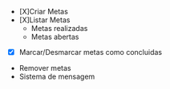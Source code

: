 - [X]Criar Metas
- [X]Listar Metas
  - Metas realizadas
  - Metas abertas
- [X] Marcar/Desmarcar metas como concluidas
- Remover metas
- Sistema de mensagem
